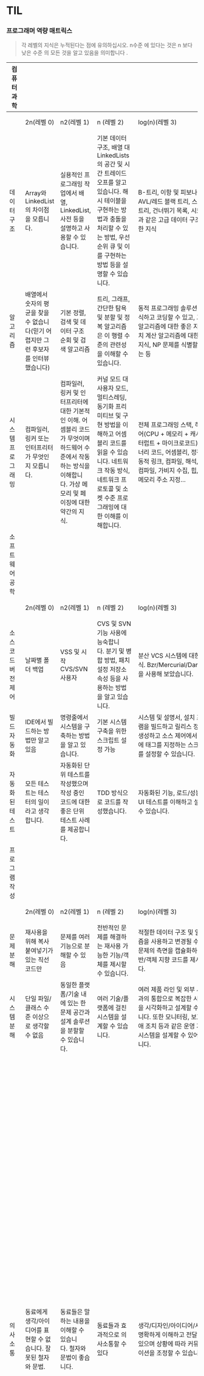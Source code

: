 # TIL

### 프로그래머 역량 매트릭스
> 각 레벨의 지식은 누적된다는 점에 유의하십시오. n수준 에 있다는 것은 n 보다 낮은 수준 의 모든 것을 알고 있음을 의미합니다 .
> 

| 컴퓨터 과학 |  |  |  |  |  |
| --- | --- | --- | --- | --- | --- |
|  | 2n(레벨 0) | n2(레벨 1) | n (레벨 2) | log(n)(레벨 3) | 코멘트 |
| 데이터 구조 | Array와 LinkedList의 차이점을 모릅니다. | 실용적인 프로그래밍 작업에서 배열, LinkedList, 사전 등을 설명하고 사용할 수 있습니다. | 기본 데이터 구조, 배열 대 LinkedLists의 공간 및 시간 트레이드오프를 알고 있습니다. 해시 테이블을 구현하는 방법과 충돌을 처리할 수 있는 방법, 우선 순위 큐 및 이를 구현하는 방법 등을 설명할 수 있습니다. | B-트리, 이항 및 피보나치 힙, AVL/레드 블랙 트리, 스플레이 트리, 건너뛰기 목록, 시도 등과 같은 고급 데이터 구조에 대한 지식 |  |
| 알고리즘 | 배열에서 숫자의 평균을 찾을 수 없습니다(믿기 어렵지만 그런 후보자를 인터뷰했습니다) | 기본 정렬, 검색 및 데이터 구조 순회 및 검색 알고리즘 | 트리, 그래프, 간단한 탐욕 및 분할 및 정복 알고리즘은 이 행렬 수준의 관련성을 이해할 수 있습니다. | 동적 프로그래밍 솔루션을 인식하고 코딩할 수 있고, 그래프 알고리즘에 대한 좋은 지식, 수치 계산 알고리즘에 대한 좋은 지식, NP 문제를 식별할 수 있는 등 |  |
| 시스템 프로그래밍 | 컴파일러, 링커 또는 인터프리터가 무엇인지 모릅니다. | 컴파일러, 링커 및 인터프리터에 대한 기본적인 이해. 어셈블리 코드가 무엇이며 하드웨어 수준에서 작동하는 방식을 이해합니다. 가상 메모리 및 페이징에 대한 약간의 지식. | 커널 모드 대 사용자 모드, 멀티스레딩, 동기화 프리미티브 및 구현 방법을 이해하고 어셈블리 코드를 읽을 수 있습니다. 네트워크 작동 방식, 네트워크 프로토콜 및 소켓 수준 프로그래밍에 대한 이해를 이해합니다. | 전체 프로그래밍 스택, 하드웨어(CPU + 메모리 + 캐시 + 인터럽트 + 마이크로코드), 바이너리 코드, 어셈블리, 정적 및 동적 링크, 컴파일, 해석, JIT 컴파일, 가비지 수집, 힙, 스택, 메모리 주소 지정… |  |
| 소프트웨어 공학 |  |  |  |  |  |
|  | 2n(레벨 0) | n2(레벨 1) | n (레벨 2) | log(n)(레벨 3) | 코멘트 |
| 소스 코드 버전 제어 | 날짜별 폴더 백업 | VSS 및 시작 CVS/SVN 사용자 | CVS 및 SVN 기능 사용에 능숙합니다. 분기 및 병합 방법, 패치 설정 저장소 속성 등을 사용하는 방법을 알고 있습니다. | 분산 VCS 시스템에 대한 지식. Bzr/Mercurial/Darcs/Git을 사용해 보았습니다. |  |
| 빌드 자동화 | IDE에서 빌드하는 방법만 알고 있음 | 명령줄에서 시스템을 구축하는 방법을 알고 있습니다. | 기본 시스템 구축을 위한 스크립트 설정 가능 | 시스템 및 설명서, 설치 프로그램을 빌드하고 릴리스 정보를 생성하고 소스 제어에서 코드에 태그를 지정하는 스크립트를 설정할 수 있습니다. |  |
| 자동화된 테스트 | 모든 테스트는 테스터의 일이라고 생각합니다. | 자동화된 단위 테스트를 작성했으며 작성 중인 코드에 대한 좋은 단위 테스트 사례를 제공합니다. | TDD 방식으로 코드를 작성했습니다. | 자동화된 기능, 로드/성능 및 UI 테스트를 이해하고 설정할 수 있습니다. |  |
| 프로그램 작성 |  |  |  |  |  |
|  | 2n(레벨 0) | n2(레벨 1) | n (레벨 2) | log(n)(레벨 3) | 코멘트 |
| 문제 분해 | 재사용을 위해 복사 붙여넣기가 있는 직선 코드만 | 문제를 여러 기능으로 분해할 수 있음 | 전반적인 문제를 해결하는 재사용 가능한 기능/객체를 제시할 수 있습니다. | 적절한 데이터 구조 및 알고리즘을 사용하고 변경될 수 있는 문제의 측면을 캡슐화하는 일반/객체 지향 코드를 제시합니다. |  |
| 시스템 분해 | 단일 파일/클래스 수준 이상으로 생각할 수 없음 | 동일한 플랫폼/기술 내에 있는 한 문제 공간과 설계 솔루션을 분할할 수 있습니다. | 여러 기술/플랫폼에 걸친 시스템을 설계할 수 있습니다. | 여러 제품 라인 및 외부 시스템과의 통합으로 복잡한 시스템을 시각화하고 설계할 수 있습니다. 또한 모니터링, 보고, 장애 조치 등과 같은 운영 지원 시스템을 설계할 수 있어야 합니다. |  |
| 의사소통 | 동료에게 생각/아이디어를 표현할 수 없습니다. 잘못된 철자와 문법. | 동료들은 말하는 내용을 이해할 수 있습니다. 철자와 문법이 좋습니다. | 동료들과 효과적으로 의사소통할 수 있다 | 생각/디자인/아이디어/사양을 명확하게 이해하고 전달할 수 있으며 상황에 따라 커뮤니케이션을 조정할 수 있습니다. | 이것은 종종 과소 평가되지만 프로그래머를 판단하는 매우 중요한 기준입니다. 영어가 모국어가 아닌 곳으로 프로그래밍 작업을 아웃소싱하는 것이 증가함에 따라 이 문제는 더욱 두드러졌습니다. 프로그래머가 커뮤니케이션의 의도를 이해할 수 없었기 때문에 실패한 여러 프로젝트를 알고 있습니다. |
| 파일 내의 코드 구성 | 파일 내 조직의 증거 없음 | 메서드는 논리적으로 또는 접근성별로 그룹화됩니다. | 코드는 영역으로 그룹화되며 다른 소스 파일에 대한 참조로 잘 설명되어 있습니다. | 파일에는 라이센스 헤더, 요약, 주석이 잘 달려 있고 일관된 공백 사용이 있습니다. 파일이 아름답게 보일 것입니다. |  |
| 파일 간 코드 구성 | 파일 간 코드 구성에 대한 생각 없음 | 관련 파일은 폴더로 그룹화됩니다. | 각 실제 파일에는 하나의 클래스 정의, 하나의 기능 구현 등과 같은 고유한 용도가 있습니다. | 물리적 수준의 코드 구성은 디자인과 밀접하게 일치하며 파일 이름 및 폴더 분포를 보면 디자인에 대한 통찰력을 제공합니다. |  |
| 소스 트리 구성 | 하나의 폴더에 모든 것 | 코드를 논리 폴더로 기본 분리합니다. | 순환 종속성, 바이너리, 라이브러리, 문서, 빌드, 타사 코드가 모두 적절한 폴더에 정리되지 않음 | 소스 트리의 물리적 레이아웃은 논리적 계층 및 조직과 일치합니다. 디렉토리 이름과 조직은 시스템 설계에 대한 통찰력을 제공합니다. | 이 항목과 이전 항목의 차이점은 구성 규모에 있으며 소스 트리 구성은 시스템을 정의하는 전체 아티팩트 집합과 관련됩니다. |
| 코드 가독성 | 단음절 이름 | 파일, 변수 클래스, 메서드 등에 대한 좋은 이름입니다. | 긴 함수, 비정상적인 코드를 설명하는 주석, 버그 수정, 코드 가정 없음 | 코드 가정은 어설션을 사용하여 검증되며 코드 흐름은 자연스럽게 진행됩니다. 조건문이나 메서드가 깊게 중첩되지 않습니다. |  |
| 방어적 코딩 | 개념을 이해하지 못한다 | 모든 인수를 확인하고 코드에서 중요한 가정을 주장합니다. | 반환 값을 확인하고 실패할 수 있는 코드 주변의 예외를 확인합니다. | 방어 코딩에 도움이 되는 자체 라이브러리가 있으며 결함을 시뮬레이트하는 단위 테스트를 작성합니다. |  |
| 오류 처리 | 해피 케이스만 코딩 | 예외를 발생시키거나 오류를 생성할 수 있는 코드 주변의 기본 오류 처리 | 오류/예외로 인해 프로그램이 양호한 상태로 유지되고 리소스, 연결 및 메모리가 모두 적절하게 정리되도록 합니다. | 가능한 예외를 사전에 감지하는 코드, 코드의 모든 계층에서 일관된 예외 처리 전략을 유지하고 전체 시스템에 대한 예외 처리에 대한 지침을 제공합니다. |  |
| IDE | 주로 텍스트 편집을 위해 IDE를 사용합니다. | 메뉴를 사용하여 IDE를 효과적으로 사용할 수 있는 인터페이스 사용 방법을 알고 있습니다. | 가장 많이 사용되는 작업에 대한 키보드 단축키를 알고 있습니다. | 맞춤 매크로를 작성했습니다. |  |
| API | 문서를 자주 찾아봐야 함 | 가장 자주 사용되는 API를 메모리에 보유 | API에 대한 방대하고 심층적인 지식 | 자주 사용하는 작업을 단순화하고 API의 공백을 메우기 위해 API 위에 있는 작성된 라이브러리가 있습니다. | 예를 들어 API는 Java 라이브러리, .net 프레임워크 또는 애플리케이션용 사용자 지정 API일 수 있습니다. |
| 프레임워크 | 핵심 플랫폼 외부의 프레임워크를 사용하지 않았습니다. | 플랫폼에서 사용할 수 있는 인기 있는 프레임워크에 대해 들었지만 사용하지는 않았습니다. | 전문적인 능력으로 하나 이상의 프레임워크를 사용했으며 프레임워크의 관용구에 정통합니다. | 프레임워크 작성자 |  |
| 요구 사항 | 주어진 요구 사항 및 코드를 사양으로 가져옵니다. | 사양에서 누락된 사례에 대한 질문을 제시합니다. | 전체 그림을 이해하고 지정해야 하는 전체 영역을 제시합니다. | 경험을 바탕으로 주어진 요구 사항에 대한 더 나은 대안 및 흐름을 제안할 수 있습니다. |  |
| 스크립팅 | 스크립팅 도구에 대한 지식 없음 | 배치 파일/쉘 스크립트 | 펄/파이썬/루비/VBScript/파워쉘 | 재사용 가능한 코드 작성 및 게시 |  |
| 데이터 베이스 | Excel이 데이터베이스라고 생각 | 기본 데이터베이스 개념, 정규화, ACID, 트랜잭션을 알고 간단한 선택을 작성할 수 있습니다. | 실행해야 할 쿼리를 염두에 두고 훌륭하고 정규화된 데이터베이스 스키마를 설계할 수 있고 뷰, 저장 프로시저, 트리거 및 사용자 정의 유형을 능숙하게 사용할 수 있습니다. 클러스터형 인덱스와 비클러스터형 인덱스의 차이점을 알고 있습니다. ORM 도구 사용에 능숙합니다. | 기본 데이터베이스 관리, 성능 최적화, 인덱스 최적화, 고급 선택 쿼리 작성, 커서 사용을 관계형 SQL로 대체할 수 있음, 데이터가 내부적으로 저장되는 방식 이해, 인덱스가 내부적으로 저장되는 방식 이해, 데이터베이스 미러링, 복제 등을 수행할 수 있는 방법 이해 2단계 커밋이 작동하는 방식을 이해합니다. |  |
| 경험 |  |  |  |  |  |
|  | 2n(레벨 0) | n2(레벨 1) | n (레벨 2) | log(n)(레벨 3) | 코멘트 |
| 전문적인 경험을 가진 언어 | 명령형 또는 객체 지향 | 명령형, 객체 지향 및 선언적(SQL), 정적 유형 대 동적 유형, 약한 유형 대 강력한 유형 및 정적 유추 유형을 이해하는 경우 추가 보너스 | 게으른 평가, 커링, 컨티뉴에이션을 이해하는 경우 기능적 추가 보너스 | 동시(Erlang, Oz) 및 논리(Prolog) |  |
| 전문적인 경험을 가진 플랫폼 | 1 | 2-3 | 4-5 | 6+ |  |
| 수년간의 전문적인 경험 | 1 | 2-5 | 6-9 | 10+ |  |
| 도메인 지식 | 도메인에 대한 지식 없음 | 도메인에서 하나 이상의 제품에 대해 작업했습니다. | 동일한 도메인에서 여러 제품을 작업했습니다. | 도메인 전문가. 도메인에서 여러 제품/솔루션을 설계하고 구현했습니다. 표준 용어, 도메인에서 사용되는 프로토콜에 정통합니다. |  |
| 지식 |  |  |  |  |  |
| 도구 지식 | 기본 IDE로 제한됨(VS.Net, Eclipse 등) | 널리 사용되는 표준 도구에 대한 몇 가지 대안에 대해 알고 있습니다. | 편집기, 디버거, IDE, 오픈 소스 대안 등에 대한 좋은 지식. 예를 들어 Scott Hanselman의 강력한 도구 목록에 있는 대부분의 도구를 아는 사람. ORM 도구를 사용했습니다. | 실제로 도구와 스크립트를 작성했으며 게시된 경우 보너스를 추가했습니다. |  |
| 노출된 언어 | 명령형 또는 객체 지향 | 명령형, 객체 지향 및 선언적(SQL), 정적 유형 대 동적 유형, 약한 유형 대 강력한 유형 및 정적 유추 유형을 이해하는 경우 추가 보너스 | 게으른 평가, 커링, 컨티뉴에이션을 이해하는 경우 기능적 추가 보너스 | 동시(Erlang, Oz) 및 논리(Prolog) |  |
| 코드베이스 지식 | 코드베이스를 본 적이 없음 | 코드 레이아웃 및 시스템 구축 방법에 대한 기본 지식 | 코드 베이스에 대한 훌륭한 작업 지식, 몇 가지 버그 수정 및 일부 작은 기능을 구현했습니다. | 코드베이스에 여러 가지 큰 기능을 구현했으며 대부분의 기능 또는 버그 수정에 필요한 변경 사항을 쉽게 시각화할 수 있습니다. |  |
| 다가오는 기술에 대한 지식 | 다가오는 기술에 대해 들어 본 적이 없습니다. | 해당 분야의 향후 기술에 대해 들었습니다. | 알파 프리뷰/CTP/베타를 다운로드하고 일부 기사/매뉴얼을 읽었습니다. | 프리뷰를 가지고 놀았고 실제로 그것으로 무언가를 만들었고 보너스로 그것을 다른 모든 사람들과 공유했습니다. |  |
| 플랫폼 내부 | 플랫폼 내부 지식 제로 | 플랫폼이 내부적으로 작동하는 방식에 대한 기본 지식 보유 | 플랫폼 내부에 대한 깊은 지식과 플랫폼이 프로그램을 실행 가능한 코드로 변환하는 방법을 시각화할 수 있습니다. | 플랫폼 내부에 대한 정보를 향상하거나 제공하는 서면 도구가 있습니다. 예를 들어 디스어셈블러, 디컴파일러, 디버거 등 |  |
| 서적 | 해방 시리즈, 21일 시리즈, 24시간 시리즈, 인형 시리즈… | 코드 완성, 생각하게 만들지 마세요, 정규식 마스터하기 | 디자인 패턴, 피플웨어, 프로그래밍 펄, 알고리즘 디자인 매뉴얼, 실용 프로그래머, Mythical Manmonth | 컴퓨터 프로그램의 구조와 해석, 개념 기술, 컴퓨터 프로그래밍 모델, 컴퓨터 프로그래밍 기술, 데이터베이스 시스템, by C. J Date, Thinking Forth, Little Schemer |  |
| 블로그 | 그들에 대해 들었지만 시간이 없었습니다. | 기술/프로그래밍/소프트웨어 엔지니어링 블로그를 읽고 정기적으로 팟캐스트를 듣습니다. | 자신이 수집한 유용한 기사 및 도구 모음이 포함된 링크 블로그를 유지합니다. | 프로그래밍에 대한 개인적인 통찰력과 생각을 공유하는 블로그를 유지합니다. |  |
